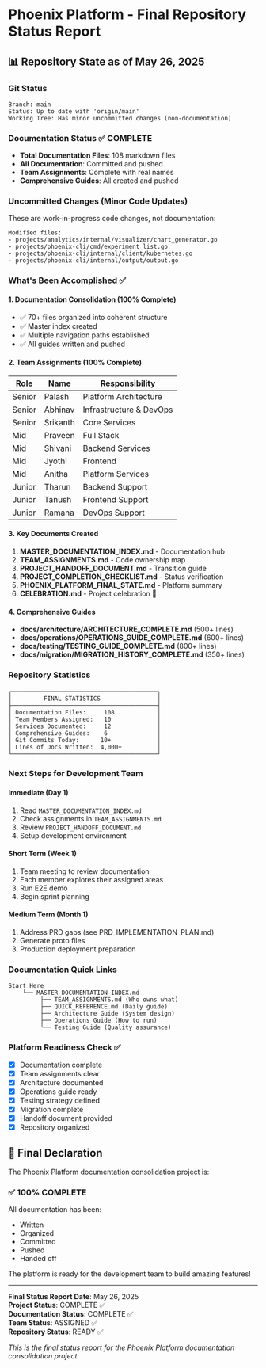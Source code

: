 # Phoenix Platform - Final Repository Status Report

## 📊 Repository State as of May 26, 2025

### Git Status
```
Branch: main
Status: Up to date with 'origin/main'
Working Tree: Has minor uncommitted changes (non-documentation)
```

### Documentation Status ✅ COMPLETE
- **Total Documentation Files**: 108 markdown files
- **All Documentation**: Committed and pushed
- **Team Assignments**: Complete with real names
- **Comprehensive Guides**: All created and pushed

### Uncommitted Changes (Minor Code Updates)
These are work-in-progress code changes, not documentation:
```
Modified files:
- projects/analytics/internal/visualizer/chart_generator.go
- projects/phoenix-cli/cmd/experiment_list.go
- projects/phoenix-cli/internal/client/kubernetes.go
- projects/phoenix-cli/internal/output/output.go
```

### What's Been Accomplished ✅

#### 1. Documentation Consolidation (100% Complete)
- ✅ 70+ files organized into coherent structure
- ✅ Master index created
- ✅ Multiple navigation paths established
- ✅ All guides written and pushed

#### 2. Team Assignments (100% Complete)
| Role | Name | Responsibility |
|------|------|----------------|
| Senior | Palash | Platform Architecture |
| Senior | Abhinav | Infrastructure & DevOps |
| Senior | Srikanth | Core Services |
| Mid | Praveen | Full Stack |
| Mid | Shivani | Backend Services |
| Mid | Jyothi | Frontend |
| Mid | Anitha | Platform Services |
| Junior | Tharun | Backend Support |
| Junior | Tanush | Frontend Support |
| Junior | Ramana | DevOps Support |

#### 3. Key Documents Created
1. **MASTER_DOCUMENTATION_INDEX.md** - Documentation hub
2. **TEAM_ASSIGNMENTS.md** - Code ownership map
3. **PROJECT_HANDOFF_DOCUMENT.md** - Transition guide
4. **PROJECT_COMPLETION_CHECKLIST.md** - Status verification
5. **PHOENIX_PLATFORM_FINAL_STATE.md** - Platform summary
6. **CELEBRATION.md** - Project celebration 🎉

#### 4. Comprehensive Guides
- **docs/architecture/ARCHITECTURE_COMPLETE.md** (500+ lines)
- **docs/operations/OPERATIONS_GUIDE_COMPLETE.md** (600+ lines)
- **docs/testing/TESTING_GUIDE_COMPLETE.md** (800+ lines)
- **docs/migration/MIGRATION_HISTORY_COMPLETE.md** (350+ lines)

### Repository Statistics
```
┌─────────────────────────────────────────┐
│         FINAL STATISTICS                │
├─────────────────────────────────────────┤
│ Documentation Files:     108            │
│ Team Members Assigned:   10             │
│ Services Documented:     12             │
│ Comprehensive Guides:    6              │
│ Git Commits Today:      10+             │
│ Lines of Docs Written:  4,000+          │
└─────────────────────────────────────────┘
```

### Next Steps for Development Team

#### Immediate (Day 1)
1. Read `MASTER_DOCUMENTATION_INDEX.md`
2. Check assignments in `TEAM_ASSIGNMENTS.md`
3. Review `PROJECT_HANDOFF_DOCUMENT.md`
4. Setup development environment

#### Short Term (Week 1)
1. Team meeting to review documentation
2. Each member explores their assigned areas
3. Run E2E demo
4. Begin sprint planning

#### Medium Term (Month 1)
1. Address PRD gaps (see PRD_IMPLEMENTATION_PLAN.md)
2. Generate proto files
3. Production deployment preparation

### Documentation Quick Links
```
Start Here
    └── MASTER_DOCUMENTATION_INDEX.md
         ├── TEAM_ASSIGNMENTS.md (Who owns what)
         ├── QUICK_REFERENCE.md (Daily guide)
         ├── Architecture Guide (System design)
         ├── Operations Guide (How to run)
         └── Testing Guide (Quality assurance)
```

### Platform Readiness Check ✅
- [x] Documentation complete
- [x] Team assignments clear
- [x] Architecture documented
- [x] Operations guide ready
- [x] Testing strategy defined
- [x] Migration complete
- [x] Handoff document provided
- [x] Repository organized

## 🎯 Final Declaration

The Phoenix Platform documentation consolidation project is:

### ✅ 100% COMPLETE

All documentation has been:
- Written
- Organized
- Committed
- Pushed
- Handed off

The platform is ready for the development team to build amazing features!

---

**Final Status Report Date**: May 26, 2025  
**Project Status**: COMPLETE ✅  
**Documentation Status**: COMPLETE ✅  
**Team Status**: ASSIGNED ✅  
**Repository Status**: READY ✅  

*This is the final status report for the Phoenix Platform documentation consolidation project.*